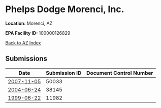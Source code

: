 # Phelps Dodge Morenci, Inc.

**Location:** Morenci, AZ

**EPA Facility ID:** 100000126829

[Back to AZ Index](../../index.md)

## Submissions

| Date | Submission ID | Document Control Number |
|------|--------------|-------------------------|
| [2007-11-05](submissions/50033.md) | 50033 |  |
| [2004-06-24](submissions/38145.md) | 38145 |  |
| [1999-06-22](submissions/11982.md) | 11982 |  |
